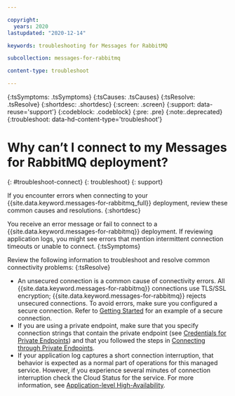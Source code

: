 ```yaml
---

copyright:
  years: 2020
lastupdated: "2020-12-14"

keywords: troubleshooting for Messages for RabbitMQ

subcollection: messages-for-rabbitmq

content-type: troubleshoot

---
```


{:tsSymptoms: .tsSymptoms}
{:tsCauses: .tsCauses}
{:tsResolve: .tsResolve}
{:shortdesc: .shortdesc}
{:screen: .screen}
{:support: data-reuse='support'}
{:codeblock: .codeblock}
{:pre: .pre}
{:note:.deprecated}
{:troubleshoot: data-hd-content-type='troubleshoot'}


# Why can’t I connect to my Messages for RabbitMQ deployment?
{: #troubleshoot-connect}
{: troubleshoot}
{: support} <!-- Only add this attribute to entries that you want to display in the support center. -->

If you encounter errors when connecting to your {{site.data.keyword.messages-for-rabbitmq_full}} deployment, review these common causes and resolutions.
{:shortdesc}

You receive an error message or fail to connect to a {{site.data.keyword.messages-for-rabbitmq}} deployment.  If reviewing application logs, you might see errors that mention intermittent connection timeouts or unable to connect.
{:tsSymptoms}

Review the following information to troubleshoot and resolve common connectivity problems:
{:tsResolve}
* An unsecured connection is a common cause of connectivity errors.  All {{site.data.keyword.messages-for-rabbitmq}} connections use TLS/SSL encryption; {{site.data.keyword.messages-for-rabbitmq}} rejects unsecured connections.  To avoid errors, make sure you configured a secure connection.  Refer to [Getting Started](/docs/messages-for-rabbitmq?topic=messages-for-rabbitmq-getting-started) for an example of a secure connection.
* If you are using a private endpoint, make sure that you specify connection strings that contain the private endpoint (see [Credentials for Private Endpoints](/docs/messages-for-rabbitmq?topic=cloud-databases-service-endpoints#credentials-for-private-endpoints)) and that you followed the steps in [Connecting through Private Endpoints](/docs/messages-for-rabbitmq?topic=cloud-databases-service-endpoints#private-endpoint-connections).
* If your application log captures a short connection interruption, that behavior is expected as a normal part of operations for this managed service. However, if you experience several minutes of connection interruption check the Cloud Status for the service. For more information, see [Application-level High-Availability](/docs/messages-for-rabbitmq?topic=messages-for-rabbitmq-high-availability#application-level-high-availability).

